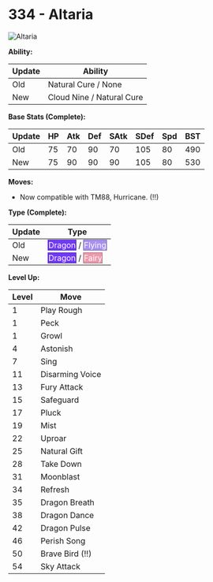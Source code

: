 # 334 - Altaria
![][334]

**Ability:**

Update | Ability
---    | ---
Old    | Natural Cure / None
New    | Cloud Nine / Natural Cure

**Base Stats (Complete):**

Update | HP | Atk | Def | SAtk | SDef | Spd | BST
---    | ---| --- | --- | ---  | ---  | --- | ---
Old    | 75 |  70 |  90 |  70  |  105  |  80  |  490
New    | 75 |  90 |  90 |  90  |  105  |  80  |  530

**Moves:**

 - Now compatible with TM88, Hurricane. (!!)

**Type (Complete):**

Update | Type
---    | ---
Old    | <span style="color:white; background:#7038F8; border: 1px solid #4924A1">Dragon</span> / <span style="color:white; background:#A890F0; border: 1px solid #6D5E9C">Flying</span>
New    | <span style="color:white; background:#7038F8; border: 1px solid #4924A1">Dragon</span> / <span style="color:white; background:#EE99AC; border: 1px solid #9B6470">Fairy</span>

**Level Up:**

Level | Move
---   | ---
  1   | Play Rough
  1   | Peck
  1   | Growl
  4   | Astonish
  7   | Sing
 11   | Disarming Voice
 13   | Fury Attack
 15   | Safeguard
 17   | Pluck
 19   | Mist
 22   | Uproar
 25   | Natural Gift
 28   | Take Down
 31   | Moonblast
 34   | Refresh
 35   | Dragon Breath
 38   | Dragon Dance
 42   | Dragon Pulse
 46   | Perish Song
 50   | Brave Bird (!!)
 54   | Sky Attack



[334]: https://raw.githubusercontent.com/PokeAPI/sprites/master/sprites/pokemon/334.png "Altaria"
